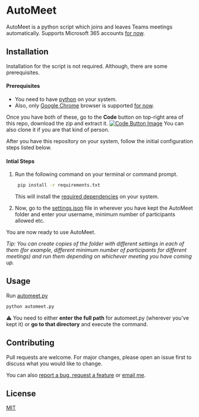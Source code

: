 # AutoMeet
AutoMeet is a python script which joins and leaves Teams meetings automatically. Supports Microsoft 365 accounts [for now](https://github.com/chinsingh/AutoMeet/issues/4). 

## Installation

Installation for the script is not required. Although, there are some prerequisites.

#### Prerequisites
* You need to have [python](https://www.python.org/downloads/) on your system.
* Also, only [Google Chrome](https://www.google.com/intl/en_in/chrome/) browser is supported [for now](https://github.com/chinsingh/AutoMeet/issues/2).

Once you have both of these, go to the **Code** button on top-right area of this repo, download the zip and extract it. [![Code Button Image](https://docs.github.com/assets/images/help/repository/code-button.png)](https://docs.github.com/en/github/creating-cloning-and-archiving-repositories/cloning-a-repository) You can also clone it if you are that kind of person.


After you have this repository on your system, follow the initial configuration steps listed below.

#### Intial Steps
1. Run the following command on your terminal or command prompt.
   ```bash
    pip install -r requirements.txt
   ```
   This will install the [required dependencies](https://github.com/chinsingh/AutoMeet/blob/master/requirements.txt) on your system.

2. Now, go to the [settings.json](https://github.com/chinsingh/AutoMeet/blob/master/settings.json) file in wherever you have kept the AutoMeet folder and enter your username, minimum number of participants allowed etc.

You are now ready to use AutoMeet.

*Tip: You can create copies of the folder with different settings in each of them (for example, different minimum number of participants for different meetings) and run them depending on whichever meeting you have coming up.*

## Usage

Run [automeet.py](https://github.com/chinsingh/AutoMeet/blob/master/automeet.py)
```bash
python automeet.py
```
:warning: You need to either **enter the full path** for automeet.py (wherever you've kept it) or **go to that directory** and execute the command.

## Contributing
Pull requests are welcome. For major changes, please open an issue first to discuss what you would like to change.

You can also [report a bug, request a feature](https://github.com/chinsingh/AutoMeet/issues/new/choose) or [email me](mailto:mr.chinmaysingh.gmail.com).


## License
[MIT](https://github.com/chinsingh/AutoMeet/blob/master/LICENSE.md)
